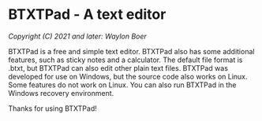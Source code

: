 # BTXTPad - A text editor
*Copyright (C) 2021 and later: Waylon Boer*

BTXTPad is a free and simple text editor.
BTXTPad also has some additional features, such as sticky notes and a calculator.
The default file format is .btxt, but BTXTPad can also edit other plain text files.
BTXTPad was developed for use on Windows, but the source code also works on Linux.
Some features do not work on Linux.
You can also run BTXTPad in the Windows recovery environment.

Thanks for using BTXTPad!
